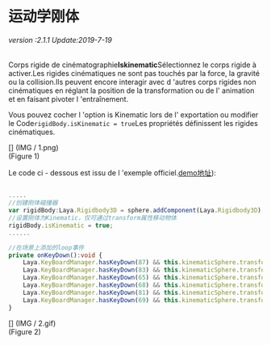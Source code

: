# 运动学刚体

###### *version :2.1.1   Update:2019-7-19*

Corps rigide de cinématographie**Iskinematic**Sélectionnez le corps rigide à activer.Les rigides cinématiques ne sont pas touchés par la force, la gravité ou la collision.Ils peuvent encore interagir avec d 'autres corps rigides non cinématiques en réglant la position de la transformation ou de l' animation et en faisant pivoter l 'entraînement.

Vous pouvez cocher l 'option is Kinematic lors de l' exportation ou modifier le Code`rigidBody.isKinematic = true`Les propriétés définissent les rigides cinématiques.

[] (IMG / 1.png) <br > (Figure 1)

Le code ci - dessous est issu de l 'exemple officiel.[demo地址](https://layaair.ldc.layabox.com/demo2/?language=ch&category=3d&group=Physics3D&name=PhysicsWorld_Kinematic)):


```typescript

.....
//创建刚体碰撞器
var rigidBody:Laya.Rigidbody3D = sphere.addComponent(Laya.Rigidbody3D);
//设置刚体为Kinematic，仅可通过transform属性移动物体
rigidBody.isKinematic = true;
......

//在场景上添加的loop事件
private onKeyDown():void {
    Laya.KeyBoardManager.hasKeyDown(87) && this.kinematicSphere.transform.translate(new Laya.Vector3(0, 0, -0.2));//W
    Laya.KeyBoardManager.hasKeyDown(83) && this.kinematicSphere.transform.translate(new Laya.Vector3(0, 0, 0.2));//S
    Laya.KeyBoardManager.hasKeyDown(65) && this.kinematicSphere.transform.translate(new Laya.Vector3(-0.2, 0, 0));//A
    Laya.KeyBoardManager.hasKeyDown(68) && this.kinematicSphere.transform.translate(new Laya.Vector3(0.2, 0, 0));//D
    Laya.KeyBoardManager.hasKeyDown(81) && this.kinematicSphere.transform.translate(new Vector3(0, 0.2, 0));//Q
    Laya.KeyBoardManager.hasKeyDown(69) && this.kinematicSphere.transform.translate(new Laya.Vector3(0, -0.2, 0));//E
}
```


[] (IMG / 2.gif) <br > (Figure 2)

